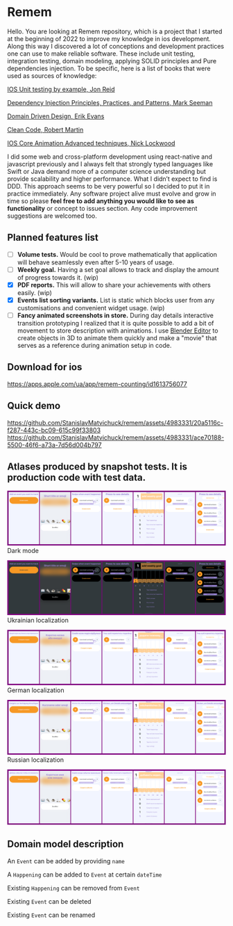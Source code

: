 # Remem

Hello. You are looking at Remem repository, which is a project that I started at the beginning of 2022 to improve my knowledge in ios development. Along this way I discovered a lot of conceptions and development practices one can use to make reliable software. These include unit testing, integration testing, domain modeling, applying SOLID principles and Pure dependencies injection. To be specific, here is a list of books that were used as sources of knowledge:

[IOS Unit testing by example, Jon Reid](https://www.amazon.com/iOS-Unit-Testing-Example-Techniques/dp/1680506811)

[Dependency Injection Principles, Practices, and Patterns, Mark Seeman](https://www.amazon.com/Dependency-Injection-Principles-Practices-Patterns/dp/161729473X)

[Domain Driven Design, Erik Evans](https://www.amazon.com/Domain-Driven-Design-Tackling-Complexity-Software/dp/0321125215)

[Clean Code, Robert Martin](https://www.amazon.com/Clean-Code-Handbook-Software-Craftsmanship/dp/0132350882)

[IOS Core Animation Advanced techniques, Nick Lockwood](https://www.amazon.com/iOS-Core-Animation-Advanced-Techniques-ebook/dp/B00EHJCORC)


I did some web and cross-platform development using react-native and javascript previously and I always felt that strongly typed languages like Swift or Java demand more of a computer science understanding but provide scalability and higher performance. What I didn’t expect to find is DDD. This approach seems to be very powerful so I decided to put it in practice immediately. Any software project alive must evolve and grow in time so please **feel free to add anything you would like to see as functionality** or concept to issues section. Any code improvement suggestions are welcomed too.

## Planned features list

- [ ] **Volume tests.** Would be cool to prove mathematically that application will behave seamlessly even after 5-10 years of usage.
- [ ] **Weekly goal.** Having a set goal allows to track and display the amount of progress towards it. (wip)
- [x] **PDF reports.** This will allow to share your achievements with others easily. (wip)
- [x] **Events list sorting variants.** List is static which blocks user from any customisations and convenient widget usage. (wip)
- [ ] **Fancy animated screenshots in store.** During day details interactive transition prototyping I realized that it is quite possible to add a bit of movement to store description with animations. I use [Blender Editor](https://www.blender.org) to create objects in 3D to animate them quickly and make a "movie" that serves as a reference during animation setup in code.

## Download for ios
https://apps.apple.com/ua/app/remem-counting/id1613756077

## Quick demo
https://github.com/StanislavMatvichuck/remem/assets/4983331/20a5116c-f287-443c-bc09-615c99f33803
https://github.com/StanislavMatvichuck/remem/assets/4983331/ace70188-5500-46f6-a73a-7d56d004b797



## Atlases produced by snapshot tests. It is production code with test data.

![Atlas for light mode](/Tests/Snapshots/images_en_64/iphonese(3rdgeneration)/light/ZAtlas/test05_eventsListBasicFlow.png)
Dark mode

![Atlas for dark mode](/Tests/Snapshots/images_en_64/iphonese(3rdgeneration)/dark/ZAtlas/test06_eventsListBasicFlow_dark.png)
Ukrainian localization

![Atlas for Ukrainian localization](/Tests/Snapshots/images_ua_64/iphonese(3rdgeneration)/light/ZAtlas/test05_eventsListBasicFlow.png)
German localization

![Atlas for German localization](/Tests/Snapshots/images_de_64/iphonese(3rdgeneration)/light/ZAtlas/test05_eventsListBasicFlow.png)
Russian localization

![Atlas for Russian localization](/Tests/Snapshots/images_ru_64/iphonese(3rdgeneration)/light/ZAtlas/test05_eventsListBasicFlow.png)


## Domain model description

An `Event` can be added by providing `name`

A `Happening` can be added to `Event` at certain `dateTime`

Existing `Happening` can be removed from `Event`

Existing `Event` can be deleted

Existing `Event` can be renamed
